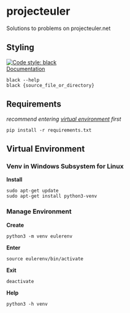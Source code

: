 # projecteuler
Solutions to problems on projecteuler.net

## Styling
[![Code style: black](https://img.shields.io/badge/code%20style-black-000000.svg)](https://github.com/psf/black)  
[Documentation](https://black.readthedocs.io/en/stable/index.html)
```
black --help
black {source_file_or_directory}
```

## Requirements
*recommend entering [virtual environment](#Manage-Environment) first*
```
pip install -r requirements.txt
```

## Virtual Environment

### Venv in Windows Subsystem for Linux
**Install**
```
sudo apt-get update
sudo apt-get install python3-venv
```
### Manage Environment
**Create**
```
python3 -m venv eulerenv
```

**Enter**
```
source eulerenv/bin/activate
```

**Exit**
```
deactivate
```

**Help**
```
python3 -h venv
```

